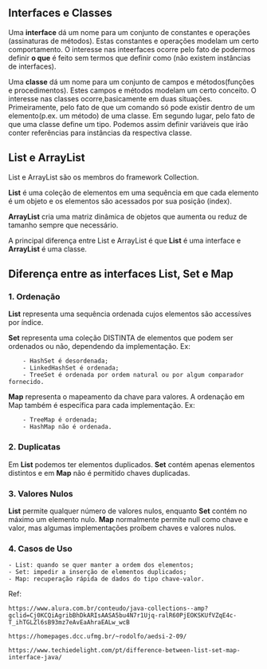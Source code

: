 ## Interfaces e Classes

Uma **interface** dá um nome para um conjunto de constantes e operações (assinaturas de métodos). Estas constantes e operações modelam um certo comportamento. O interesse nas inteerfaces ocorre pelo fato de podermos definir **o que** é feito sem termos que definir como (não existem instâncias de interfaces).

Uma **classe** dá um nome para um conjunto de campos e métodos(funções e procedimentos). Estes campos e métodos modelam um certo conceito. O interesse nas classes ocorre,basicamente em duas situações. Primeiramente, pelo fato de que um comando só pode existir dentro de um elemento(p.ex. um método) de uma classe. Em segundo lugar, pelo fato de que uma classe define um tipo. Podemos assim definir variáveis que irão conter referências para instâncias da respectiva classe.

## List e ArrayList

List e ArrayList são os membros do framework Collection.

**List** é uma coleção de elementos em uma sequência em que cada elemento é um objeto e os elementos são acessados por sua posição (index).

**ArrayList** cria uma matriz dinâmica de objetos que aumenta ou reduz de tamanho sempre que necessário.

A principal diferença entre List e ArrayList é que **List** é uma interface e **ArrayList** é uma classe.


## Diferença entre as interfaces List, Set e Map

### 1. Ordenação

**List** representa uma sequência ordenada cujos elementos são accessíves por índice.

**Set** representa uma coleção DISTINTA de elementos que podem ser ordenados ou não, dependendo da implementação. 
    Ex:
```
    - HashSet é desordenada;
    - LinkedHashSet é ordenada;
    - TreeSet é ordenada por ordem natural ou por algum comparador fornecido.
```
**Map** representa o mapeamento da chave para valores. A ordenação em Map também é específica para cada implementação.
    Ex:
```
    - TreeMap é ordenada;
    - HashMap não é ordenada.
```
### 2. Duplicatas

Em **List** podemos ter elementos duplicados. **Set** contém apenas elementos distintos e em **Map** não é permitido chaves duplicadas.

### 3. Valores Nulos


**List** permite qualquer número de valores nulos, enquanto **Set** contém no máximo um elemento nulo. **Map** normalmente permite null como chave e valor, mas algumas implementações proíbem chaves e valores nulos.

### 4. Casos de Uso

```
- List: quando se quer manter a ordem dos elementos;
- Set: impedir a inserção de elementos duplicados;
- Map: recuperação rápida de dados do tipo chave-valor.
```
Ref:
```
https://www.alura.com.br/conteudo/java-collections--amp?gclid=Cj0KCQiAgribBhDkARIsAASA5bu4N7r1Ujq-ralR60PjEOKSKUfVZqE4c-T_ihTGLZl6sB93mz7eAvEaAhraEALw_wcB

https://homepages.dcc.ufmg.br/~rodolfo/aedsi-2-09/

https://www.techiedelight.com/pt/difference-between-list-set-map-interface-java/
```